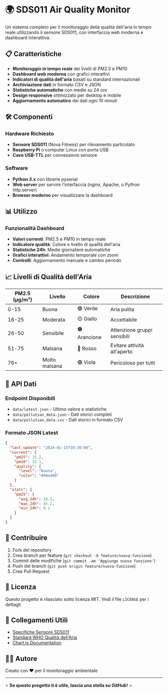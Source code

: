 # 🌍 SDS011 Air Quality Monitor

Un sistema completo per il monitoraggio della qualità dell'aria in tempo reale utilizzando il sensore SDS011, con interfaccia web moderna e dashboard interattiva.

## 📋 Caratteristiche

- **Monitoraggio in tempo reale** dei livelli di PM2.5 e PM10
- **Dashboard web moderna** con grafici interattivi
- **Indicatori di qualità dell'aria** basati su standard internazionali
- **Archiviazione dati** in formato CSV e JSON
- **Statistiche automatiche** con medie su 24 ore
- **Design responsive** ottimizzato per desktop e mobile
- **Aggiornamento automatico** dei dati ogni 10 minuti

## 🛠️ Componenti

### Hardware Richiesto
- **Sensore SDS011** (Nova Fitness) per rilevamento particolato
- **Raspberry Pi** o computer Linux con porta USB
- **Cavo USB-TTL** per connessione sensore

### Software
- **Python 3.x** con librerie pyserial
- **Web server** per servire l'interfaccia (nginx, Apache, o Python http.server)
- **Browser moderno** per visualizzare la dashboard

## 📊 Utilizzo

### Funzionalità Dashboard
- **Valori correnti**: PM2.5 e PM10 in tempo reale
- **Indicatore qualità**: Colore e livello di qualità dell'aria
- **Statistiche 24h**: Medie giornaliere automatiche
- **Grafici interattivi**: Andamento temporale con zoom
- **Controlli**: Aggiornamento manuale e cambio periodo


## 📈 Livelli di Qualità dell'Aria

| PM2.5 (μg/m³) | Livello | Colore | Descrizione |
|---------------|---------|--------|-------------|
| 0-15 | Buona | 🟢 Verde | Aria pulita |
| 16-25 | Moderata | 🟡 Giallo | Accettabile |
| 26-50 | Sensibile | 🟠 Arancione | Attenzione gruppi sensibili |
| 51-75 | Malsana | 🔴 Rosso | Evitare attività all'aperto |
| 76+ | Molto malsana | 🟣 Viola | Pericoloso per tutti |


## 📝 API Dati

### Endpoint Disponibili
- `data/latest.json` - Ultimo valore e statistiche
- `data/pollution_data.json` - Dati storici completi
- `data/pollution_data.csv` - Dati storici in formato CSV

### Formato JSON Latest
```json
{
  "last_update": "2024-01-15T10:30:00",
  "current": {
    "pm25": 15.2,
    "pm10": 23.1,
    "quality": {
      "level": "Buona",
      "color": "#00e400"
    }
  },
  "stats": {
    "pm25": {
      "avg_24h": 18.5,
      "max_24h": 45.2,
      "min_24h": 8.1
    }
  }
}
```

## 🤝 Contribuire

1. Fork del repository
2. Crea branch per feature (`git checkout -b feature/nuova-funzione`)
3. Commit delle modifiche (`git commit -am 'Aggiunge nuova funzione'`)
4. Push del branch (`git push origin feature/nuova-funzione`)
5. Crea Pull Request

## 📜 Licenza

Questo progetto è rilasciato sotto licenza MIT. Vedi il file `LICENSE` per i dettagli.

## 🔗 Collegamenti Utili

- [Specifiche Sensore SDS011](https://cdn-reichelt.de/documents/datenblatt/X200/SDS011-DATASHEET.pdf)
- [Standard WHO Qualità dell'Aria](https://www.who.int/news-room/fact-sheets/detail/ambient-(outdoor)-air-quality-and-health)
- [Chart.js Documentation](https://www.chartjs.org/docs/)

## 👨‍💻 Autore

Creato con ❤️ per il monitoraggio ambientale

---

⭐ **Se questo progetto ti è utile, lascia una stella su GitHub!** ⭐